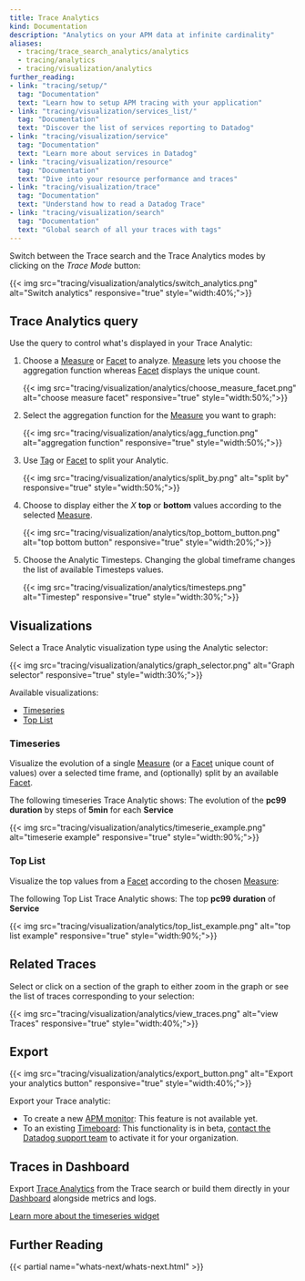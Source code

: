 ```yaml
---
title: Trace Analytics
kind: Documentation
description: "Analytics on your APM data at infinite cardinality"
aliases:
  - tracing/trace_search_analytics/analytics
  - tracing/analytics
  - tracing/visualization/analytics
further_reading:
- link: "tracing/setup/"
  tag: "Documentation"
  text: "Learn how to setup APM tracing with your application"
- link: "tracing/visualization/services_list/"
  tag: "Documentation"
  text: "Discover the list of services reporting to Datadog"
- link: "tracing/visualization/service"
  tag: "Documentation"
  text: "Learn more about services in Datadog"
- link: "tracing/visualization/resource"
  tag: "Documentation"
  text: "Dive into your resource performance and traces"
- link: "tracing/visualization/trace"
  tag: "Documentation"
  text: "Understand how to read a Datadog Trace"
- link: "tracing/visualization/search"
  tag: "Documentation"
  text: "Global search of all your traces with tags"
---
```


Switch between the Trace search and the Trace Analytics modes by clicking on the *Trace Mode* button:

{{< img src="tracing/visualization/analytics/switch_analytics.png" alt="Switch analytics" responsive="true" style="width:40%;">}}

## Trace Analytics query

Use the query to control what's displayed in your Trace Analytic:

1. Choose a [Measure][1] or [Facet][2] to analyze. [Measure][1] lets you choose the aggregation function whereas [Facet][2] displays the unique count.

    {{< img src="tracing/visualization/analytics/choose_measure_facet.png" alt="choose measure facet" responsive="true" style="width:50%;">}}

2. Select the aggregation function for the [Measure][1] you want to graph:

    {{< img src="tracing/visualization/analytics/agg_function.png" alt="aggregation function" responsive="true" style="width:50%;">}}

3. Use [Tag][1] or [Facet][2] to split your Analytic.

    {{< img src="tracing/visualization/analytics/split_by.png" alt="split by" responsive="true" style="width:50%;">}}

4. Choose to display either the *X* **top** or **bottom** values according to the selected [Measure][1].

    {{< img src="tracing/visualization/analytics/top_bottom_button.png" alt="top bottom button" responsive="true" style="width:20%;">}}

5. Choose the Analytic Timesteps.
  Changing the global timeframe changes the list of available Timesteps values.

    {{< img src="tracing/visualization/analytics/timesteps.png" alt="Timestep" responsive="true" style="width:30%;">}}

## Visualizations

Select a Trace Analytic visualization type using the Analytic selector:

{{< img src="tracing/visualization/analytics/graph_selector.png" alt="Graph selector" responsive="true" style="width:30%;">}}

Available visualizations:

* [Timeseries](#timeseries)
* [Top List](#top-list)

### Timeseries

Visualize the evolution of a single [Measure][1] (or a [Facet][2] unique count of values) over a selected time frame, and (optionally) split by an available [Facet][2].

The following timeseries Trace Analytic shows:
The evolution of the **pc99** **duration** by steps of **5min** for each **Service**

{{< img src="tracing/visualization/analytics/timeserie_example.png" alt="timeserie example" responsive="true" style="width:90%;">}}

### Top List

Visualize the top values from a [Facet][2] according to the chosen [Measure][1]:

The following Top List Trace Analytic shows:
The top **pc99** **duration** of **Service**

{{< img src="tracing/visualization/analytics/top_list_example.png" alt="top list example" responsive="true" style="width:90%;">}}

## Related Traces

Select or click on a section of the graph to either zoom in the graph or see the list of traces corresponding to your selection:

{{< img src="tracing/visualization/analytics/view_traces.png" alt="view Traces" responsive="true" style="width:40%;">}}

## Export

{{< img src="tracing/visualization/analytics/export_button.png" alt="Export your analytics button" responsive="true" style="width:40%;">}}

Export your Trace analytic:

* To create a new [APM monitor][3]:
    This feature is not available yet.
* To an existing [Timeboard][4]:
    This functionality is in beta, [contact the Datadog support team][5] to activate it for your organization.

## Traces in Dashboard

Export [Trace Analytics][6] from the Trace search or build them directly in your [Dashboard][7] alongside metrics and logs.

[Learn more about the timeseries widget][8]

## Further Reading

{{< partial name="whats-next/whats-next.html" >}}

[1]: /tracing/visualization/search/#measures
[2]: /tracing/visualization/search/#facets
[3]: /monitors/monitor_types/apm
[4]: /graphing/dashboards/timeboard
[5]: /help
[6]: /graphing/widgets/timeseries
[7]: /graphing/dashboards
[8]: /graphing/widgets/timeseries
